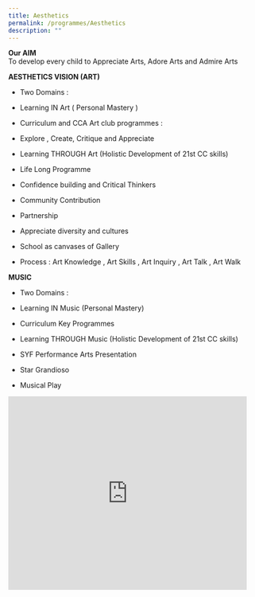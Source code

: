 ```yaml
---
title: Aesthetics
permalink: /programmes/Aesthetics
description: ""
---
```

**Our AIM**  
To develop every child to Appreciate Arts, Adore Arts and Admire Arts&nbsp;  
  
**AESTHETICS VISION (ART)**  

*   Two Domains :&nbsp;  
    

*   Learning IN Art ( Personal Mastery )

*   Curriculum and CCA Art club programmes :
*   Explore , Create, Critique and Appreciate

*   Learning THROUGH Art (Holistic Development of 21st CC skills)
*   Life Long Programme

*   Confidence building and Critical Thinkers
*   Community Contribution
*   Partnership
*   Appreciate diversity and cultures
*   School as canvases of Gallery

*   Process : Art Knowledge , Art Skills , Art Inquiry , Art Talk , Art Walk

  
**MUSIC**  

*   Two Domains :  
    

*   Learning IN Music (Personal Mastery)

*   Curriculum Key Programmes

*   Learning THROUGH Music (Holistic Development of 21st CC skills)

*   SYF Performance Arts Presentation
*   Star Grandioso
*   Musical Play


<iframe allowfullscreen="true" height="389" width="480" frameborder="0" src="https://docs.google.com/presentation/d/e/2PACX-1vQ4OuLsQ5VabqcEB_GHk_BgKLcnfKhir-mHH2hPDXeJjTuWgVP4ftIsp3nGiqyELafJMwrlKKoc9JRa/embed?start=false&amp;loop=false&amp;delayms=3000"></iframe>